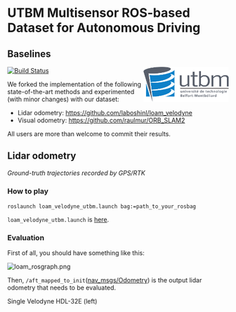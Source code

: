 # UTBM Multisensor ROS-based Dataset for Autonomous Driving

## Baselines

<img src="images/utbm_logo.png" align="right" /> [![Build Status](https://travis-ci.org/epan-utbm/utbm_robocar_dataset.svg?branch=baselines)](https://travis-ci.org/epan-utbm/utbm_robocar_dataset)

We forked the implementation of the following state-of-the-art methods and experimented (with minor changes) with our dataset:

* Lidar odometry: https://github.com/laboshinl/loam_velodyne
* Visual odometry: https://github.com/raulmur/ORB_SLAM2

All users are more than welcome to commit their results.

## Lidar odometry

*Ground-truth trajectories recorded by GPS/RTK*

### How to play

```shell
roslaunch loam_velodyne_utbm.launch bag:=path_to_your_rosbag
```

```loam_velodyne_utbm.launch``` is [here](loam_velodyne/launch/loam_velodyne_utbm.launch).

### Evaluation

First of all, you should have something like this:

![loam_rosgraph.png](images/loam_rosgraph.png)

Then, ```/aft_mapped_to_init```([nav_msgs/Odometry](http://docs.ros.org/melodic/api/nav_msgs/html/msg/Odometry.html)) is the output lidar odometry that needs to be evaluated.

Single Velodyne HDL-32E (left)

